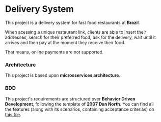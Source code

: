 # Delivery System

This project is a delivery system for fast food restaurants at **Brazil**.

When acessing a unique restaurant link, clients are able to insert their addresses, search for their preferred food, ask for the delivery, wait until it arrives and then pay at the moment they receive their food.

That means, online payments are not supported.

### Architecture

This project is based upon **microsservices architecture**.

### BDD

This project's requirements are structured over **Behavior Driven Development**, following the template of **2007 Dan North**.
You can find all the features (along with its scenarios, containing acceptance criterias) on <a href="/BDD.md">this file</a>.
